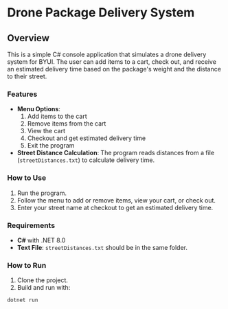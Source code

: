 # Drone Package Delivery System

## Overview

This is a simple C# console application that simulates a drone delivery system for BYUI. The user can add items to a cart, check out, and receive an estimated delivery time based on the package's weight and the distance to their street.

### Features
- **Menu Options**:
  1. Add items to the cart
  2. Remove items from the cart
  3. View the cart
  4. Checkout and get estimated delivery time
  5. Exit the program
- **Street Distance Calculation**: The program reads distances from a file (`streetDistances.txt`) to calculate delivery time.
  
### How to Use
1. Run the program.
2. Follow the menu to add or remove items, view your cart, or check out.
3. Enter your street name at checkout to get an estimated delivery time.

### Requirements
- **C#** with .NET 8.0
- **Text File**: `streetDistances.txt` should be in the same folder.

### How to Run
1. Clone the project.
2. Build and run with:

```bash
dotnet run
```
